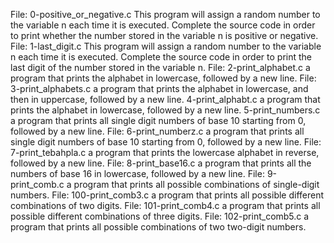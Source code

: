 File: 0-positive_or_negative.c This program will assign a random number to the variable n each time it is executed. Complete the source code in order to print whether the number stored in the variable n is positive or negative.
File: 1-last_digit.c This program will assign a random number to the variable n each time it is executed. Complete the source code in order to print the last digit of the number stored in the variable n.
File: 2-print_alphabet.c a program that prints the alphabet in lowercase, followed by a new line.
File: 3-print_alphabets.c  a program that prints the alphabet in lowercase, and then in uppercase, followed by a new line.
4-print_alphabt.c  a program that prints the alphabet in lowercase, followed by a new line.
5-print_numbers.c a program that prints all single digit numbers of base 10 starting from 0, followed by a new line.
File: 6-print_numberz.c a program that prints all single digit numbers of base 10 starting from 0, followed by a new line.
File: 7-print_tebahpla.c a program that prints the lowercase alphabet in reverse, followed by a new line.
File: 8-print_base16.c a program that prints all the numbers of base 16 in lowercase, followed by a new line.
File: 9-print_comb.c a program that prints all possible combinations of single-digit numbers.
File: 100-print_comb3.c  a program that prints all possible different combinations of two digits.
File: 101-print_comb4.c a program that prints all possible different combinations of three digits.
File: 102-print_comb5.c a program that prints all possible combinations of two two-digit numbers.

